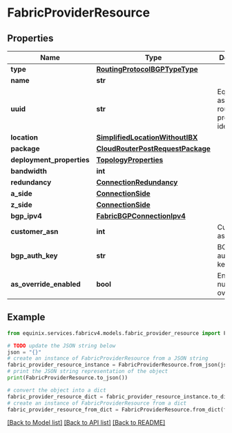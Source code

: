 # FabricProviderResource


## Properties

Name | Type | Description | Notes
------------ | ------------- | ------------- | -------------
**type** | [**RoutingProtocolBGPTypeType**](RoutingProtocolBGPTypeType.md) |  | 
**name** | **str** |  | [optional] 
**uuid** | **str** | Equinix-assigned route protocol identifier | [optional] 
**location** | [**SimplifiedLocationWithoutIBX**](SimplifiedLocationWithoutIBX.md) |  | [optional] 
**package** | [**CloudRouterPostRequestPackage**](CloudRouterPostRequestPackage.md) |  | [optional] 
**deployment_properties** | [**TopologyProperties**](TopologyProperties.md) |  | 
**bandwidth** | **int** |  | 
**redundancy** | [**ConnectionRedundancy**](ConnectionRedundancy.md) |  | 
**a_side** | [**ConnectionSide**](ConnectionSide.md) |  | 
**z_side** | [**ConnectionSide**](ConnectionSide.md) |  | 
**bgp_ipv4** | [**FabricBGPConnectionIpv4**](FabricBGPConnectionIpv4.md) |  | 
**customer_asn** | **int** | Customer asn | 
**bgp_auth_key** | **str** | BGP authorization key | 
**as_override_enabled** | **bool** | Enable AS number override | [optional] 

## Example

```python
from equinix.services.fabricv4.models.fabric_provider_resource import FabricProviderResource

# TODO update the JSON string below
json = "{}"
# create an instance of FabricProviderResource from a JSON string
fabric_provider_resource_instance = FabricProviderResource.from_json(json)
# print the JSON string representation of the object
print(FabricProviderResource.to_json())

# convert the object into a dict
fabric_provider_resource_dict = fabric_provider_resource_instance.to_dict()
# create an instance of FabricProviderResource from a dict
fabric_provider_resource_from_dict = FabricProviderResource.from_dict(fabric_provider_resource_dict)
```
[[Back to Model list]](../README.md#documentation-for-models) [[Back to API list]](../README.md#documentation-for-api-endpoints) [[Back to README]](../README.md)


